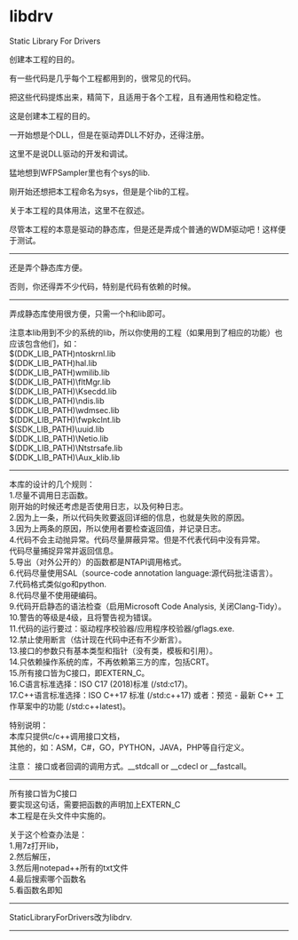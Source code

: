 # libdrv
Static Library For Drivers

创建本工程的目的。

有一些代码是几乎每个工程都用到的，很常见的代码。

把这些代码提炼出来，精简下，且适用于各个工程，且有通用性和稳定性。

这是创建本工程的目的。

一开始想是个DLL，但是在驱动弄DLL不好办，还得注册。

这里不是说DLL驱动的开发和调试。

猛地想到WFPSampler里也有个sys的lib.

刚开始还想把本工程命名为sys，但是是个lib的工程。

关于本工程的具体用法，这里不在叙述。

尽管本工程的本意是驱动的静态库，但是还是弄成个普通的WDM驱动吧！这样便于测试。


--------------------------------------------------------------------------------------------------


还是弄个静态库方便。

否则，你还得弄不少代码，特别是代码有依赖的时候。


--------------------------------------------------------------------------------------------------


弄成静态库使用很方便，只需一个h和lib即可。

注意本lib用到不少的系统的lib，所以你使用的工程（如果用到了相应的功能）也应该包含他们，如：    
$(DDK_LIB_PATH)ntoskrnl.lib  
$(DDK_LIB_PATH)hal.lib  
$(DDK_LIB_PATH)wmilib.lib  
$(DDK_LIB_PATH)\fltMgr.lib  
$(DDK_LIB_PATH)\Ksecdd.lib  
$(DDK_LIB_PATH)\ndis.lib  
$(DDK_LIB_PATH)\wdmsec.lib  
$(DDK_LIB_PATH)\fwpkclnt.lib  
$(SDK_LIB_PATH)\uuid.lib  
$(DDK_LIB_PATH)\Netio.lib  
$(DDK_LIB_PATH)\Ntstrsafe.lib  
$(DDK_LIB_PATH)\Aux_klib.lib  


--------------------------------------------------------------------------------------------------


本库的设计的几个规则：  
1.尽量不调用日志函数。  
  刚开始的时候还考虑是否使用日志，以及何种日志。  
2.因为上一条，所以代码失败要返回详细的信息，也就是失败的原因。  
3.因为上两条的原因，所以使用者要检查返回值，并记录日志。  
4.代码不会主动抛异常。代码尽量屏蔽异常。但是不代表代码中没有异常。  
  代码尽量捕捉异常并返回信息。  
5.导出（对外公开的）的函数都是NTAPI调用格式。  
6.代码尽量使用SAL（source-code annotation language:源代码批注语言）。  
7.代码格式类似go和python.  
8.代码尽量不使用硬编码。  
9.代码开启静态的语法检查（启用Microsoft Code Analysis, 关闭Clang-Tidy）。  
10.警告的等级是4级，且将警告视为错误。  
11.代码的运行要过：驱动程序校验器/应用程序校验器/gflags.exe.  
12.禁止使用断言（估计现在代码中还有不少断言）。  
13.接口的参数只有基本类型和指针（没有类，模板和引用）。  
14.只依赖操作系统的库，不再依赖第三方的库，包括CRT。  
15.所有接口皆为C接口，即EXTERN_C。  
16.C语言标准选择：ISO C17 (2018)标准 (/std:c17)。  
17.C++语言标准选择：ISO C++17 标准 (/std:c++17) 或者：预览 - 最新 C++ 工作草案中的功能 (/std:c++latest)。  


特别说明：  
本库只提供c/c++调用接口文档，  
其他的，如：ASM，C#，GO，PYTHON，JAVA，PHP等自行定义。  


注意：
接口或者回调的调用方式。__stdcall or __cdecl or __fastcall。


--------------------------------------------------------------------------------------------------


所有接口皆为C接口  
要实现这句话，需要把函数的声明加上EXTERN_C  
本工程是在头文件中实施的。 

关于这个检查办法是：  
1.用7z打开lib，  
2.然后解压，  
3.然后用notepad++所有的txt文件  
4.最后搜索哪个函数名  
5.看函数名即知  


--------------------------------------------------------------------------------------------------


StaticLibraryForDrivers改为libdrv.


--------------------------------------------------------------------------------------------------
